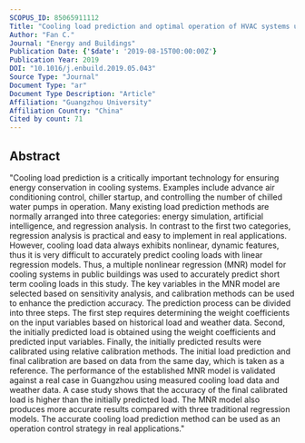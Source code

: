 ```yaml
---
SCOPUS_ID: 85065911112
Title: "Cooling load prediction and optimal operation of HVAC systems using a multiple nonlinear regression model"
Author: "Fan C."
Journal: "Energy and Buildings"
Publication Date: {'$date': '2019-08-15T00:00:00Z'}
Publication Year: 2019
DOI: "10.1016/j.enbuild.2019.05.043"
Source Type: "Journal"
Document Type: "ar"
Document Type Description: "Article"
Affiliation: "Guangzhou University"
Affiliation Country: "China"
Cited by count: 71
---
```


## Abstract
"Cooling load prediction is a critically important technology for ensuring energy conservation in cooling systems. Examples include advance air conditioning control, chiller startup, and controlling the number of chilled water pumps in operation. Many existing load prediction methods are normally arranged into three categories: energy simulation, artificial intelligence, and regression analysis. In contrast to the first two categories, regression analysis is practical and easy to implement in real applications. However, cooling load data always exhibits nonlinear, dynamic features, thus it is very difficult to accurately predict cooling loads with linear regression models. Thus, a multiple nonlinear regression (MNR) model for cooling systems in public buildings was used to accurately predict short term cooling loads in this study. The key variables in the MNR model are selected based on sensitivity analysis, and calibration methods can be used to enhance the prediction accuracy. The prediction process can be divided into three steps. The first step requires determining the weight coefficients on the input variables based on historical load and weather data. Second, the initially predicted load is obtained using the weight coefficients and predicted input variables. Finally, the initially predicted results were calibrated using relative calibration methods. The initial load prediction and final calibration are based on data from the same day, which is taken as a reference. The performance of the established MNR model is validated against a real case in Guangzhou using measured cooling load data and weather data. A case study shows that the accuracy of the final calibrated load is higher than the initially predicted load. The MNR model also produces more accurate results compared with three traditional regression models. The accurate cooling load prediction method can be used as an operation control strategy in real applications."
